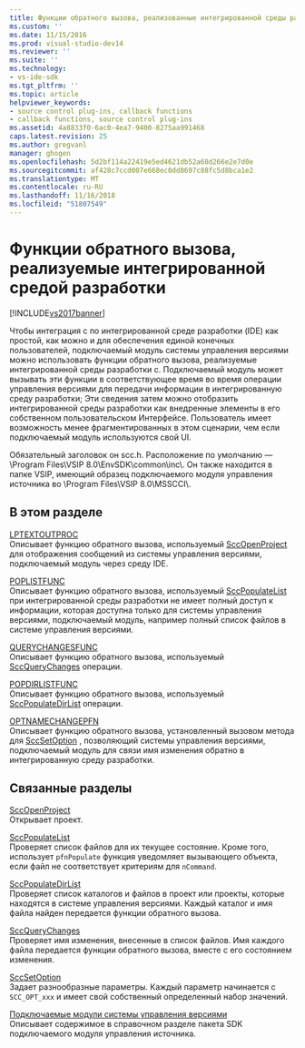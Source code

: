 ```yaml
---
title: Функции обратного вызова, реализованные интегрированной среды разработки | Документация Майкрософт
ms.custom: ''
ms.date: 11/15/2016
ms.prod: visual-studio-dev14
ms.reviewer: ''
ms.suite: ''
ms.technology:
- vs-ide-sdk
ms.tgt_pltfrm: ''
ms.topic: article
helpviewer_keywords:
- source control plug-ins, callback functions
- callback functions, source control plug-ins
ms.assetid: 4a8833f0-6ac0-4ea7-9400-8275aa991468
caps.latest.revision: 25
ms.author: gregvanl
manager: ghogen
ms.openlocfilehash: 5d2bf114a22419e5ed4621db52a68d266e2e7d0e
ms.sourcegitcommit: af428c7ccd007e668ec0dd8697c88fc5d8bca1e2
ms.translationtype: MT
ms.contentlocale: ru-RU
ms.lasthandoff: 11/16/2018
ms.locfileid: "51807549"
---
```

# <a name="callback-functions-implemented-by-the-ide"></a>Функции обратного вызова, реализуемые интегрированной средой разработки
[!INCLUDE[vs2017banner](../includes/vs2017banner.md)]

Чтобы интеграция с по интегрированной среде разработки (IDE) как простой, как можно и для обеспечения единой конечных пользователей, подключаемый модуль системы управления версиями можно использовать функции обратного вызова, реализуемые интегрированной среды разработки с. Подключаемый модуль может вызывать эти функции в соответствующее время во время операции управления версиями для передачи информации в интегрированную среду разработки; Эти сведения затем можно отобразить интегрированной среды разработки как внедренные элементы в его собственном пользовательском Интерфейсе. Пользователь имеет возможность менее фрагментированных в этом сценарии, чем если подключаемый модуль используются свой UI.  
  
 Обязательный заголовок он scc.h. Расположение по умолчанию — \Program Files\VSIP 8.0\EnvSDK\common\inc\\. Он также находится в папке VSIP, имеющий образец подключаемого модуля управления источника во \Program Files\VSIP 8.0\MSSCCI\\.  
  
## <a name="in-this-section"></a>В этом разделе  
 [LPTEXTOUTPROC](../extensibility/lptextoutproc.md)  
 Описывает функцию обратного вызова, используемый [SccOpenProject](../extensibility/sccopenproject-function.md) для отображения сообщений из системы управления версиями, подключаемый модуль через среду IDE.  
  
 [POPLISTFUNC](../extensibility/poplistfunc.md)  
 Описывает функцию обратного вызова, используемый [SccPopulateList](../extensibility/sccpopulatelist-function.md) при интегрированной среды разработки не имеет полный доступ к информации, которая доступна только для системы управления версиями, подключаемый модуль, например полный список файлов в системе управления версиями.  
  
 [QUERYCHANGESFUNC](../extensibility/querychangesfunc.md)  
 Описывает функцию обратного вызова, используемый [SccQueryChanges](../extensibility/sccquerychanges-function.md) операции.  
  
 [POPDIRLISTFUNC](../extensibility/popdirlistfunc.md)  
 Описывает функцию обратного вызова, используемый [SccPopulateDirList](../extensibility/sccpopulatedirlist-function.md) операции.  
  
 [OPTNAMECHANGEPFN](../extensibility/optnamechangepfn.md)  
 Описывает функцию обратного вызова, установленный вызовом метода для [SccSetOption](../extensibility/sccsetoption-function.md) , позволяющий системы управления версиями, подключаемый модуль для связи имя изменения обратно в интегрированную среду разработки.  
  
## <a name="related-sections"></a>Связанные разделы  
 [SccOpenProject](../extensibility/sccopenproject-function.md)  
 Открывает проект.  
  
 [SccPopulateList](../extensibility/sccpopulatelist-function.md)  
 Проверяет список файлов для их текущее состояние. Кроме того, использует `pfnPopulate` функция уведомляет вызывающего объекта, если файл не соответствует критериям для `nCommand`.  
  
 [SccPopulateDirList](../extensibility/sccpopulatedirlist-function.md)  
 Проверяет список каталогов и файлов в проект или проекты, которые находятся в системе управления версиями. Каждый каталог и имя файла найден передается функции обратного вызова.  
  
 [SccQueryChanges](../extensibility/sccquerychanges-function.md)  
 Проверяет имя изменения, внесенные в список файлов. Имя каждого файла передается функции обратного вызова, вместе с его состоянием изменения.  
  
 [SccSetOption](../extensibility/sccsetoption-function.md)  
 Задает разнообразные параметры. Каждый параметр начинается с `SCC_OPT_xxx` и имеет свой собственный определенный набор значений.  
  
 [Подключаемые модули системы управления версиями](../extensibility/source-control-plug-ins.md)  
 Описывает содержимое в справочном разделе пакета SDK подключаемого модуля управления источника.

